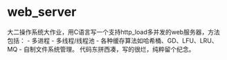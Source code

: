 # web_server

大二操作系统大作业，用C语言写一个支持http_load多并发的web服务器，方法包括：
    - 多进程
    - 多线程/线程池
    - 各种缓存算法如哈希桶、GD、LFU、LRU、MQ
    - 自制文件系统管理。
代码东拼西凑，写的很烂，纯粹留个纪念。


